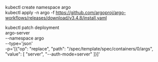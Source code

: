 kubectl create namespace argo                                                                             
kubectl apply -n argo -f https://github.com/argoproj/argo-workflows/releases/download/v3.4.8/install.yaml

kubectl patch deployment \
  argo-server \
  --namespace argo \
  --type='json' \
  -p='[{"op": "replace", "path": "/spec/template/spec/containers/0/args", "value": [
  "server",
  "--auth-mode=server"
]}]'